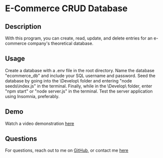 # E-Commerce CRUD Database

## Description

With this program, you can create, read, update, and delete entries for an e-commerce company's theoretical database.

## Usage

Create a database with a .env file in the root directory. Name the database "ecommerce_db" and include your SQL username and password. Seed the database by going into the \Develop\ folder and entering "node seeds\index.js" in the terminal. Finally, while in the \Develop\ folder, enter "npm start" or "node server.js" in the terminal. Test the server application using Insomnia, preferably.

## Demo

Watch a video demonstration [here](https://www.awesomescreenshot.com/video/20880226?key=8f58f0083770f29f7c8974215c095f14)

## Questions

For questions, reach out to me on [GitHub](https://github.com/hansonsteven26), or contact me [here](mailto:smhanson21@gmail.com)
